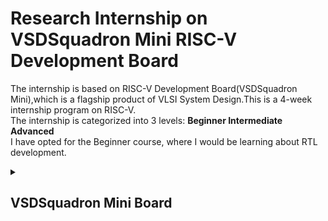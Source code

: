 # Research Internship on VSDSquadron Mini RISC-V Development Board

The internship is based on RISC-V Development Board(VSDSquadron Mini),which is a flagship product of VLSI System Design.This is a 4-week internship program on RISC-V.<br>
The internship is categorized into 3 levels: **Beginner    Intermediate    Advanced** <br>
I have opted for the Beginner course, where I would be learning about RTL development.




<details>
  <summary><H2>VSDSquadron Mini Board</H2></summary>
  <p align="center">
  <img src="https://github.com/Naikmeg/VSDSquadron-RISCV/assets/72155259/062e965b-7abd-4845-b3a5-a8f8d0c1fcc8" width="500" alt="VSDmini">
  </p>
    <h5>Specifications</h5>

    


  
</details>





